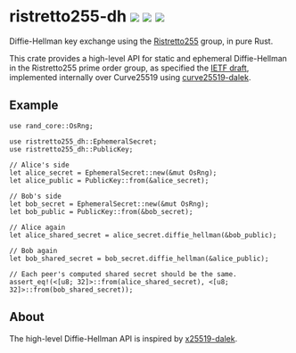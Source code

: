 # ristretto255-dh [![](https://img.shields.io/crates/v/ristretto255-dh.svg)](https://crates.io/crates/ristretto255-dh) [![](https://docs.rs/ristretto255-dh/badge.svg)](https://docs.rs/ristretto255-dh) [![](https://github.com/ZcashFoundation/ristretto255-dh/workflows/CI/badge.svg?branch=main)](https://github.com/ZcashFoundation/ristretto255-dh/actions?query=workflow%3ACI+branch%3Amain)

Diffie-Hellman key exchange using the [Ristretto255][ristretto] group,
in pure Rust.

This crate provides a high-level API for static and ephemeral
Diffie-Hellman in the Ristretto255 prime order group, as specified the
[IETF draft][ietf-draft], implemented internally over Curve25519 using
[curve25519-dalek].

## Example

```
use rand_core::OsRng;

use ristretto255_dh::EphemeralSecret;
use ristretto255_dh::PublicKey;

// Alice's side
let alice_secret = EphemeralSecret::new(&mut OsRng);
let alice_public = PublicKey::from(&alice_secret);

// Bob's side
let bob_secret = EphemeralSecret::new(&mut OsRng);
let bob_public = PublicKey::from(&bob_secret);

// Alice again
let alice_shared_secret = alice_secret.diffie_hellman(&bob_public);

// Bob again
let bob_shared_secret = bob_secret.diffie_hellman(&alice_public);

// Each peer's computed shared secret should be the same.
assert_eq!(<[u8; 32]>::from(alice_shared_secret), <[u8; 32]>::from(bob_shared_secret));
```

## About

The high-level Diffie-Hellman API is inspired by [x25519-dalek].

[curve25519-dalek]: https://github.com/dalek-cryptography/curve25519-dalek
[ietf-draft]: https://ietf.org/id/draft-irtf-cfrg-ristretto255-00.html
[ristretto]: https://ristretto.group
[x25519-dalek]: https://github.com/dalek-cryptography/x25519-dalek

